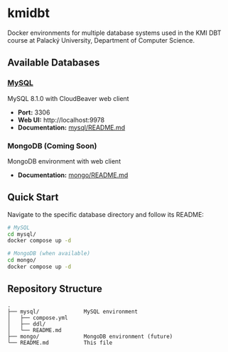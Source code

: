 # kmidbt

Docker environments for multiple database systems used in the KMI DBT course at Palacký University, Department of Computer Science.

## Available Databases

### [MySQL](mysql/)
MySQL 8.1.0 with CloudBeaver web client
- **Port:** 3306
- **Web UI:** http://localhost:9978
- **Documentation:** [mysql/README.md](mysql/README.md)

### MongoDB (Coming Soon)
MongoDB environment with web client
- **Documentation:** [mongo/README.md](mongo/README.md)

## Quick Start

Navigate to the specific database directory and follow its README:

```bash
# MySQL
cd mysql/
docker compose up -d

# MongoDB (when available)
cd mongo/
docker compose up -d
```

## Repository Structure

```
.
├── mysql/              MySQL environment
│   ├── compose.yml
│   ├── ddl/
│   └── README.md
├── mongo/              MongoDB environment (future)
└── README.md           This file
```
